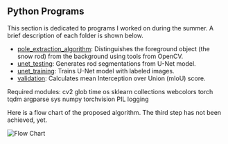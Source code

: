 ## Python Programs

This section is dedicated to programs I worked on during the summer. A brief description of each folder is shown below. 

* [pole_extraction_algorithm](./pole_extraction_algorithm): Distinguishes the foreground object (the snow rod) from the background using tools from OpenCV.
* [unet_testing](./unet_testing): Generates rod segmentations from U-Net model.
* [unet_training](./unet_training): Trains U-Net model with labeled images.
* [validation](./validation): Calculates mean Interception over Union (mIoU) score. 

Required modules:
    cv2
    glob
    time
    os
    sklearn
    collections
    webcolors
    torch
    tqdm
    argparse
    sys
    numpy
    torchvision
    PIL
    logging



Here is a flow chart of the proposed algorithm. The third step has not been achieved, yet. 


![Flow Chart](./fig3.png=500)


